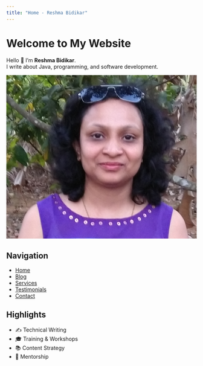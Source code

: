 ```yaml
---
title: "Home - Reshma Bidikar"
---
```


# Welcome to My Website

Hello 👋 I’m **Reshma Bidikar**.  
I write about Java, programming, and software development.

![My Photo](images/photo.jpg)

## Navigation
- [Home](index.md)
- [Blog](blog.md)
- [Services](services.md)
- [Testimonials](testimonials.md)
- [Contact](mailto:reshma@example.com)

## Highlights
- ✍️ Technical Writing
- 🎓 Training & Workshops
- 📚 Content Strategy
- 🤝 Mentorship

